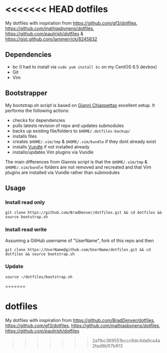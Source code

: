 <<<<<<< HEAD
dotfiles
========

My dotfiles with inspiration from https://github.com/gf3/dotfiles, https://github.com/mathiasbynens/dotfiles, https://github.com/paulirish/dotfiles & https://gist.github.com/iammerrick/8245832

## Dependencies
* bc (I had to install via `sudo yum install bc` on my CentOS 6.5 devbox)
* Git
* Vim

## Bootstrapper
My bootstrap.sh script is based on [Gianni Chiappettas](https://github.com/gf3/dotfiles) excellent setup. It performs the following actions:
* checks for dependencies
* pulls latests revision of repo and updates submodules
* backs up existing file/folders to `$HOME/.dotfiles-backup/`
* installs files
* creates `$HOME/.vim/tmp` & `$HOME/.vim/bundle` if they dont already exist
* installs [Vundle](https://github.com/gmarik/Vundle.vim) if not installed already
* installs/updates Vim plugins via Vundle  

The main differences from Giannis script is that the `$HOME/.vim/tmp` & `$HOME/.vim/bundle` folders are not removed and recreated and that Vim plugins are installed via Vundle rather than submodules

## Usage

### Install read only
```
git clone https://github.com/BradDenver/dotfiles.git && cd dotfiles && source bootstrap.sh
```

### Install read write
Assuming a GitHub username of "UserName", fork of this repo and then
```
git clone https://UserName@github.com/UserName/dotfiles.git && cd dotfiles && source bootstrap.sh
```

### Update
```
source ~/dotfiles/bootstrap.sh
```
=======
# dotfiles
My dotfiles with inspiration from https://github.com/BradDenver/dotfiles, https://github.com/gf3/dotfiles, https://github.com/mathiasbynens/dotfiles, https://github.com/paulirish/dotfiles
>>>>>>> 2a11bc369551bccc6dc4da9ca4a2fad9b1f7b913
